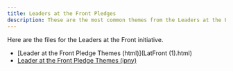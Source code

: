 ```yaml
---
title: Leaders at the Front Pledges
description: These are the most common themes from the Leaders at the Front pledges from LCLD Members.
---
```


Here are the files for the Leaders at the Front initiative.
- [Leader at the Front Pledge Themes (html)](LatFront (1).html)
- [Leader at the Front Pledge Themes (ipny)](LatFront.ipynb)
